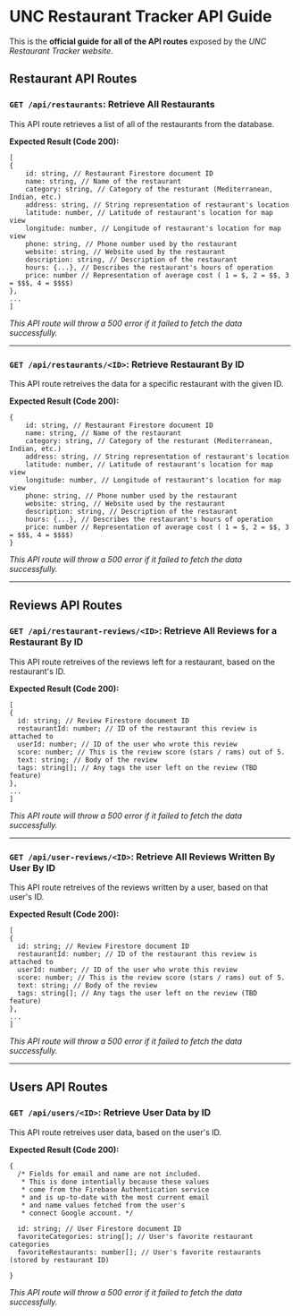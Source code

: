 # UNC Restaurant Tracker API Guide

This is the **official guide for all of the API routes** exposed by the *UNC Restaurant Tracker website*.

## Restaurant API Routes

### `GET /api/restaurants`: Retrieve All Restaurants

This API route retrieves a list of all of the restaurants from the database.

**Expected Result (Code 200):**

```
[
{
    id: string, // Restaurant Firestore document ID
    name: string, // Name of the restaurant
    category: string, // Category of the resturant (Mediterranean, Indian, etc.)
    address: string, // String representation of restaurant's location
    latitude: number, // Latitude of restaurant's location for map view
    longitude: number, // Longitude of restaurant's location for map view
    phone: string, // Phone number used by the restaurant
    website: string, // Website used by the restaurant
    description: string, // Description of the restaurant
    hours: {...}, // Describes the restaurant's hours of operation
    price: number // Representation of average cost ( 1 = $, 2 = $$, 3 = $$$, 4 = $$$$) 
},
...
]
```
*This API route will throw a 500 error if it failed to fetch the data successfully.*

---

### `GET /api/restaurants/<ID>`: Retrieve Restaurant By ID

This API route retreives the data for a specific restaurant with the given ID.

**Expected Result (Code 200):**

```
{
    id: string, // Restaurant Firestore document ID
    name: string, // Name of the restaurant
    category: string, // Category of the resturant (Mediterranean, Indian, etc.)
    address: string, // String representation of restaurant's location
    latitude: number, // Latitude of restaurant's location for map view
    longitude: number, // Longitude of restaurant's location for map view
    phone: string, // Phone number used by the restaurant
    website: string, // Website used by the restaurant
    description: string, // Description of the restaurant
    hours: {...}, // Describes the restaurant's hours of operation
    price: number // Representation of average cost ( 1 = $, 2 = $$, 3 = $$$, 4 = $$$$) 
}
```
*This API route will throw a 500 error if it failed to fetch the data successfully.*

---

## Reviews API Routes

### `GET /api/restaurant-reviews/<ID>`: Retrieve All Reviews for a Restaurant By ID

This API route retreives of the reviews left for a restaurant, based on the restaurant's ID.

**Expected Result (Code 200):**

```
[
{
  id: string; // Review Firestore document ID
  restaurantId: number; // ID of the restaurant this review is attached to
  userId: number; // ID of the user who wrote this review
  score: number; // This is the review score (stars / rams) out of 5.
  text: string; // Body of the review
  tags: string[]; // Any tags the user left on the review (TBD feature)
},
...
]
```
*This API route will throw a 500 error if it failed to fetch the data successfully.*

---

### `GET /api/user-reviews/<ID>`: Retrieve All Reviews Written By User By ID

This API route retreives of the reviews written by a user, based on that user's ID.

**Expected Result (Code 200):**

```
[
{
  id: string; // Review Firestore document ID
  restaurantId: number; // ID of the restaurant this review is attached to
  userId: number; // ID of the user who wrote this review
  score: number; // This is the review score (stars / rams) out of 5.
  text: string; // Body of the review
  tags: string[]; // Any tags the user left on the review (TBD feature)
},
...
]
```
*This API route will throw a 500 error if it failed to fetch the data successfully.*

---

## Users API Routes

### `GET /api/users/<ID>`: Retrieve User Data by ID

This API route retreives user data, based on the user's ID.

**Expected Result (Code 200):**

```
{
  /* Fields for email and name are not included.
   * This is done intentially because these values
   * come from the Firebase Authentication service
   * and is up-to-date with the most current email
   * and name values fetched from the user's
   * connect Google account. */

  id: string; // User Firestore document ID
  favoriteCategories: string[]; // User's favorite restaurant categories
  favoriteRestaurants: number[]; // User's favorite restaurants (stored by restaurant ID)

}
```
*This API route will throw a 500 error if it failed to fetch the data successfully.*

